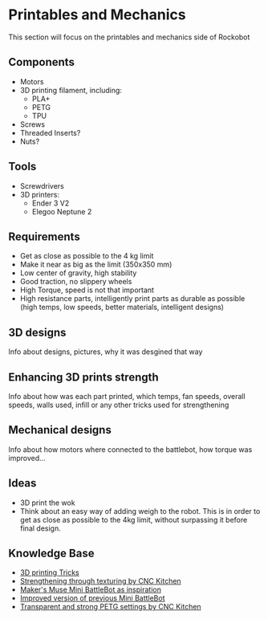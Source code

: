 # Printables and Mechanics
This section will focus on the printables and mechanics side of Rockobot

## Components
- Motors
- 3D printing filament, including:
    - PLA+
    - PETG
    - TPU
- Screws
- Threaded Inserts?
- Nuts?

## Tools
- Screwdrivers
- 3D printers:
    - Ender 3 V2
    - Elegoo Neptune 2

## Requirements
- Get as close as possible to the 4 kg limit
- Make it near as big as the limit (350x350 mm)
- Low center of gravity, high stability
- Good traction, no slippery wheels
- High Torque, speed is not that important
- High resistance parts, intelligently print parts as durable as possible (high temps, low speeds, better materials, intelligent designs)

## 3D designs
Info about designs, pictures, why it was desgined that way

## Enhancing 3D prints strength
Info about how was each part printed, which temps, fan speeds, overall speeds, walls used, infill or any other tricks used for strengthening

## Mechanical designs
Info about how motors where connected to the battlebot, how torque was improved...

## Ideas
- 3D print the wok
- Think about an easy way of adding weigh to the robot. This is in order to get as close as possible to the 4kg limit, without surpassing it before final design.

## Knowledge Base
- [3D printing Tricks](https://youtu.be/krrqydtneO0)
- [Strengthening through texturing by CNC Kitchen](https://youtu.be/3-ygdNQThAs)
- [Maker's Muse Mini BattleBot as inspiration](https://www.youtube.com/watch?v=BvNRtRuOALw)
- [Improved version of previous Mini BattleBot](https://www.youtube.com/watch?v=YWOqAwXmvJU)
- [Transparent and strong PETG settings by CNC Kitchen](https://www.youtube.com/watch?v=9qb25Gi4Jv0)
